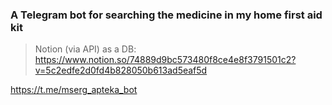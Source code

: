 ### A Telegram bot for searching the medicine in my home first aid kit

> Notion (via API) as a DB: 
https://www.notion.so/74889d9bc573480f8ce4e8f3791501c2?v=5c2edfe2d0fd4b828050b613ad5eaf5d

https://t.me/mserg_apteka_bot
